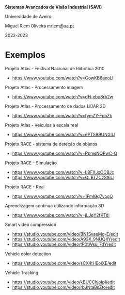 **Sistemas Avançados de Visão Industrial (SAVI)**

Universidade de Aveiro

Miguel Riem Oliveira <mriem@ua.pt>

2022-2023

# Exemplos

Projeto Atlas - Festival Nacional de Robótica 2010
- https://www.youtube.com/watch?v=GowKB6aooLI

Projeto Atlas - Processamento imagem
- https://www.youtube.com/watch?v=dH-ebo8rh2w

Projeto Atlas - Processamento de dados LiDAR 2D
- https://www.youtube.com/watch?v=fymZY--pbZk

Projeto Atlas - Veículos à escala real
- https://www.youtube.com/watch?v=ePTSB9UNGIU

Projeto RACE - sistema de deteção de objetos
- https://www.youtube.com/watch?v=PpmsNQPwC-Q

Projeto RACE - Simulação
- https://www.youtube.com/watch?v=L8FXJxOC8Jc
- https://www.youtube.com/watch?v=QLBTZCzSt6U

Projeto RACE - Real
- https://www.youtube.com/watch?v=1FmIGg7vogQ

Aprendizagem contínua utilizando informação 3D
- https://www.youtube.com/watch?v=jLJqY2fKTdI

Smart vídeo compression
- https://studio.youtube.com/video/BN1SvaeMg-E/edit
- https://studio.youtube.com/video/A93X_9NUQ4Y/edit
- https://studio.youtube.com/video/tP0tWsu_7dY/edit

Vehicle color detection
- https://studio.youtube.com/video/sCX4tHEoiXE/edit

Vehicle Tracking
- https://studio.youtube.com/video/kBUCChjolpI/edit
- https://studio.youtube.com/video/rbJNtaBsZto/edit
